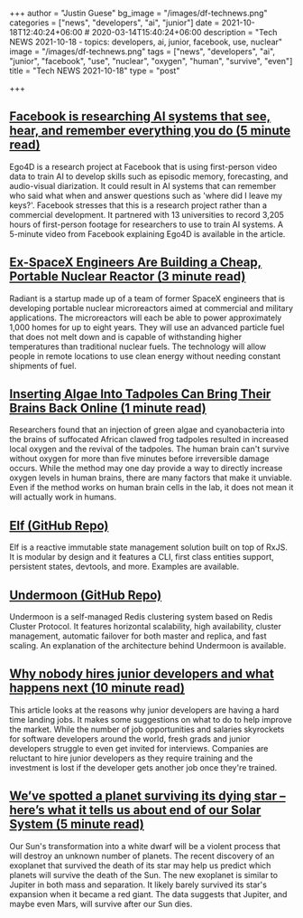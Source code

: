 +++
author = "Justin Guese"
bg_image = "/images/df-technews.png"
categories = ["news", "developers", "ai", "junior"]
date = 2021-10-18T12:40:24+06:00 # 2020-03-14T15:40:24+06:00
description = "Tech NEWS 2021-10-18 - topics: developers, ai, junior, facebook, use, nuclear"
image = "/images/df-technews.png"
tags = ["news", "developers", "ai", "junior", "facebook", "use", "nuclear", "oxygen", "human", "survive", "even"]
title = "Tech NEWS 2021-10-18"
type = "post"

+++

## [Facebook is researching AI systems that see, hear, and remember everything you do (5 minute read)](https://www.theverge.com/2021/10/14/22725894/facebook-augmented-reality-ar-glasses-ai-systems-ego4d-research)

Ego4D is a research project at Facebook that is using first-person video data to train AI to develop skills such as episodic memory, forecasting, and audio-visual diarization. It could result in AI systems that can remember who said what when and answer questions such as 'where did I leave my keys?'. Facebook stresses that this is a research project rather than a commercial development. It partnered with 13 universities to record 3,205 hours of first-person footage for researchers to use to train AI systems. A 5-minute video from Facebook explaining Ego4D is available in the article.

## [Ex-SpaceX Engineers Are Building a Cheap, Portable Nuclear Reactor (3 minute read)](https://interestingengineering.com/ex-spacex-engineers-are-building-a-cheap-portable-nuclear-reactor)

Radiant is a startup made up of a team of former SpaceX engineers that is developing portable nuclear microreactors aimed at commercial and military applications. The microreactors will each be able to power approximately 1,000 homes for up to eight years. They will use an advanced particle fuel that does not melt down and is capable of withstanding higher temperatures than traditional nuclear fuels. The technology will allow people in remote locations to use clean energy without needing constant shipments of fuel.

## [Inserting Algae Into Tadpoles Can Bring Their Brains Back Online (1 minute read)](https://interestingengineering.com/inserting-algae-into-tadpoles-can-bring-their-brains-back-online)

Researchers found that an injection of green algae and cyanobacteria into the brains of suffocated African clawed frog tadpoles resulted in increased local oxygen and the revival of the tadpoles. The human brain can't survive without oxygen for more than five minutes before irreversible damage occurs. While the method may one day provide a way to directly increase oxygen levels in human brains, there are many factors that make it unviable. Even if the method works on human brain cells in the lab, it does not mean it will actually work in humans.

## [Elf (GitHub Repo)](https://github.com/ngneat/elf)

Elf is a reactive immutable state management solution built on top of RxJS. It is modular by design and it features a CLI, first class entities support, persistent states, devtools, and more. Examples are available.

## [Undermoon (GitHub Repo)](https://github.com/doyoubi/undermoon)

Undermoon is a self-managed Redis clustering system based on Redis Cluster Protocol. It features horizontal scalability, high availability, cluster management, automatic failover for both master and replica, and fast scaling. An explanation of the architecture behind Undermoon is available.

## [Why nobody hires junior developers and what happens next (10 minute read)](https://www.notonlycode.org/nobody-hires-juniors/)

This article looks at the reasons why junior developers are having a hard time landing jobs. It makes some suggestions on what to do to help improve the market. While the number of job opportunities and salaries skyrockets for software developers around the world, fresh grads and junior developers struggle to even get invited for interviews. Companies are reluctant to hire junior developers as they require training and the investment is lost if the developer gets another job once they're trained.

## [We’ve spotted a planet surviving its dying star – here’s what it tells us about end of our Solar System (5 minute read)](https://theconversation.com/weve-spotted-a-planet-surviving-its-dying-star-heres-what-it-tells-us-about-end-of-our-solar-system-169514)

Our Sun's transformation into a white dwarf will be a violent process that will destroy an unknown number of planets. The recent discovery of an exoplanet that survived the death of its star may help us predict which planets will survive the death of the Sun. The new exoplanet is similar to Jupiter in both mass and separation. It likely barely survived its star's expansion when it became a red giant. The data suggests that Jupiter, and maybe even Mars, will survive after our Sun dies.

